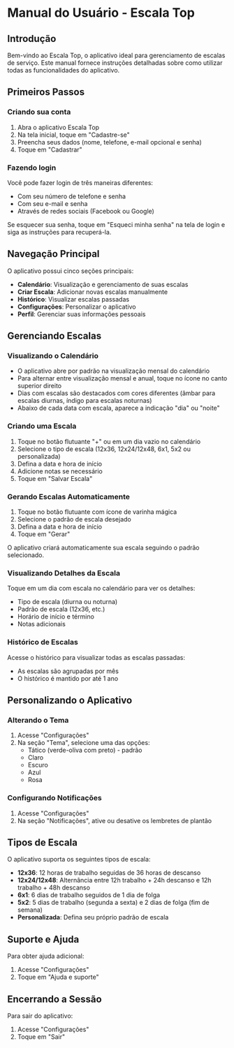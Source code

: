 # Manual do Usuário - Escala Top

## Introdução

Bem-vindo ao Escala Top, o aplicativo ideal para gerenciamento de escalas de serviço. Este manual fornece instruções detalhadas sobre como utilizar todas as funcionalidades do aplicativo.

## Primeiros Passos

### Criando sua conta

1. Abra o aplicativo Escala Top
2. Na tela inicial, toque em "Cadastre-se"
3. Preencha seus dados (nome, telefone, e-mail opcional e senha)
4. Toque em "Cadastrar"

### Fazendo login

Você pode fazer login de três maneiras diferentes:
- Com seu número de telefone e senha
- Com seu e-mail e senha
- Através de redes sociais (Facebook ou Google)

Se esquecer sua senha, toque em "Esqueci minha senha" na tela de login e siga as instruções para recuperá-la.

## Navegação Principal

O aplicativo possui cinco seções principais:
- **Calendário**: Visualização e gerenciamento de suas escalas
- **Criar Escala**: Adicionar novas escalas manualmente
- **Histórico**: Visualizar escalas passadas
- **Configurações**: Personalizar o aplicativo
- **Perfil**: Gerenciar suas informações pessoais

## Gerenciando Escalas

### Visualizando o Calendário

- O aplicativo abre por padrão na visualização mensal do calendário
- Para alternar entre visualização mensal e anual, toque no ícone no canto superior direito
- Dias com escalas são destacados com cores diferentes (âmbar para escalas diurnas, índigo para escalas noturnas)
- Abaixo de cada data com escala, aparece a indicação "dia" ou "noite"

### Criando uma Escala

1. Toque no botão flutuante "+" ou em um dia vazio no calendário
2. Selecione o tipo de escala (12x36, 12x24/12x48, 6x1, 5x2 ou personalizada)
3. Defina a data e hora de início
4. Adicione notas se necessário
5. Toque em "Salvar Escala"

### Gerando Escalas Automaticamente

1. Toque no botão flutuante com ícone de varinha mágica
2. Selecione o padrão de escala desejado
3. Defina a data e hora de início
4. Toque em "Gerar"

O aplicativo criará automaticamente sua escala seguindo o padrão selecionado.

### Visualizando Detalhes da Escala

Toque em um dia com escala no calendário para ver os detalhes:
- Tipo de escala (diurna ou noturna)
- Padrão de escala (12x36, etc.)
- Horário de início e término
- Notas adicionais

### Histórico de Escalas

Acesse o histórico para visualizar todas as escalas passadas:
- As escalas são agrupadas por mês
- O histórico é mantido por até 1 ano

## Personalizando o Aplicativo

### Alterando o Tema

1. Acesse "Configurações"
2. Na seção "Tema", selecione uma das opções:
   - Tático (verde-oliva com preto) - padrão
   - Claro
   - Escuro
   - Azul
   - Rosa

### Configurando Notificações

1. Acesse "Configurações"
2. Na seção "Notificações", ative ou desative os lembretes de plantão

## Tipos de Escala

O aplicativo suporta os seguintes tipos de escala:

- **12x36**: 12 horas de trabalho seguidas de 36 horas de descanso
- **12x24/12x48**: Alternância entre 12h trabalho + 24h descanso e 12h trabalho + 48h descanso
- **6x1**: 6 dias de trabalho seguidos de 1 dia de folga
- **5x2**: 5 dias de trabalho (segunda a sexta) e 2 dias de folga (fim de semana)
- **Personalizada**: Defina seu próprio padrão de escala

## Suporte e Ajuda

Para obter ajuda adicional:
1. Acesse "Configurações"
2. Toque em "Ajuda e suporte"

## Encerrando a Sessão

Para sair do aplicativo:
1. Acesse "Configurações"
2. Toque em "Sair"
